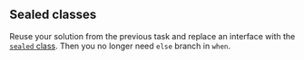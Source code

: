 ## Sealed classes

Reuse your solution from the previous task and replace an interface
with the [`sealed` class](https://kotlinlang.org/docs/reference/sealed-classes.html).
Then you no longer need `else` branch in `when`. 